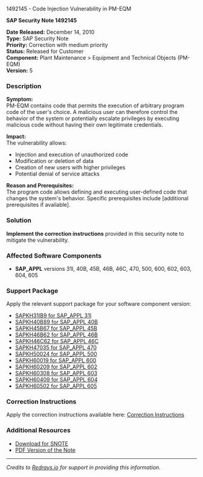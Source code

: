 1492145 - Code Injection Vulnerability in PM-EQM

**SAP Security Note 1492145**

**Date Released:** December 14, 2010  
**Type:** SAP Security Note  
**Priority:** Correction with medium priority  
**Status:** Released for Customer  
**Component:** Plant Maintenance > Equipment and Technical Objects (PM-EQM)  
**Version:** 5

### Description

**Symptom:**  
PM-EQM contains code that permits the execution of arbitrary program code of the user's choice. A malicious user can therefore control the behavior of the system or potentially escalate privileges by executing malicious code without having their own legitimate credentials.

**Impact:**  
The vulnerability allows:
- Injection and execution of unauthorized code
- Modification or deletion of data
- Creation of new users with higher privileges
- Potential denial of service attacks

**Reason and Prerequisites:**  
The program code allows defining and executing user-defined code that changes the system's behavior. Specific prerequisites include [additional prerequisites if available].

### Solution

**Implement the correction instructions** provided in this security note to mitigate the vulnerability.

### Affected Software Components

- **SAP_APPL** versions 31I, 40B, 45B, 46B, 46C, 470, 500, 600, 602, 603, 604, 605

### Support Package

Apply the relevant support package for your software component version:

- [SAPKH31IB9 for SAP_APPL 31I](https://me.sap.com/supportpackage/SAPKH31IB9)
- [SAPKH40B89 for SAP_APPL 40B](https://me.sap.com/supportpackage/SAPKH40B89)
- [SAPKH45B67 for SAP_APPL 45B](https://me.sap.com/supportpackage/SAPKH45B67)
- [SAPKH46B62 for SAP_APPL 46B](https://me.sap.com/supportpackage/SAPKH46B62)
- [SAPKH46C62 for SAP_APPL 46C](https://me.sap.com/supportpackage/SAPKH46C62)
- [SAPKH47035 for SAP_APPL 470](https://me.sap.com/supportpackage/SAPKH47035)
- [SAPKH50024 for SAP_APPL 500](https://me.sap.com/supportpackage/SAPKH50024)
- [SAPKH60019 for SAP_APPL 600](https://me.sap.com/supportpackage/SAPKH60019)
- [SAPKH60209 for SAP_APPL 602](https://me.sap.com/supportpackage/SAPKH60209)
- [SAPKH60308 for SAP_APPL 603](https://me.sap.com/supportpackage/SAPKH60308)
- [SAPKH60409 for SAP_APPL 604](https://me.sap.com/supportpackage/SAPKH60409)
- [SAPKH60502 for SAP_APPL 605](https://me.sap.com/supportpackage/SAPKH60502)

### Correction Instructions

Apply the correction instructions available here: [Correction Instructions](https://me.sap.com/corrins/0001492145/1)

### Additional Resources

- [Download for SNOTE](https://notesdownloads.sap.com/note/0040000008830932017)
- [PDF Version of the Note](https://userapps.support.sap.com/sap/support/sfm/notes/print/0001492145?language=en-US&token=3CFC01F16F05127750346A0575161328)

---

*Credits to [Redrays.io](https://redrays.io) for support in providing this information.*